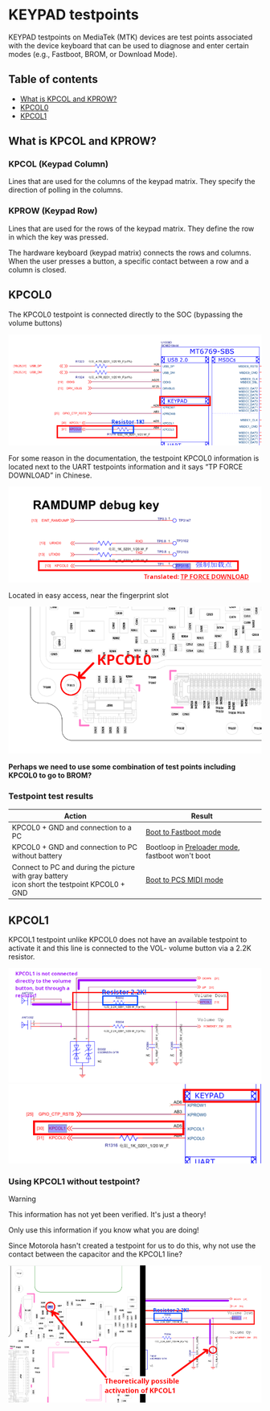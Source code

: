 # KEYPAD testpoints
KEYPAD testpoints on MediaTek (MTK) devices are test points associated with the device keyboard that can be used to diagnose and enter certain modes (e.g., Fastboot, BROM, or Download Mode).

## Table of contents

- [What is KPCOL and KPROW?](#what-is-kpcol-and-kprow)
- [KPCOL0](#kpcol0)
- [KPCOL1](#kpcol1)

## What is KPCOL and KPROW?

### KPCOL (Keypad Column)
Lines that are used for the columns of the keypad matrix. They specify the direction of polling in the columns.
### KPROW (Keypad Row)
Lines that are used for the rows of the keypad matrix. They define the row in which the key was pressed.

The hardware keyboard (keypad matrix) connects the rows and columns. When the user presses a button, a specific contact between a row and a column is closed.

## KPCOL0
The KPCOL0 testpoint is connected directly to the SOC (bypassing the volume buttons)

![image3.PNG](../files/assets/schematic/kpcol0/image3.PNG)

For some reason in the documentation, the testpoint KPCOL0 information is located next to the UART testpoints information and it says “TP FORCE DOWNLOAD” in Chinese.

![image2.PNG](../files/assets/schematic/kpcol0/image2.PNG)

Located in easy access, near the fingerprint slot

![image1.PNG](../files/assets/schematic/kpcol0/image1.PNG)

**Perhaps we need to use some combination of test points including KPCOL0 to go to BROM?**

### Testpoint test results
| Action                                                                                            | Result                                                                   |
|---------------------------------------------------------------------------------------------------|--------------------------------------------------------------------------|
| KPCOL0 + GND and connection to a PC                                                               | [Boot to Fastboot mode](../modes/fastboot.md)                            |
| KPCOL0 + GND and connection to PC without battery                                                 | Bootloop in [Preloader mode](../modes/preloader.md), fastboot won't boot |
| Connect to PC and during the picture with gray battery<br/> icon short the testpoint KPCOL0 + GND | [Boot to PCS MIDI mode](../modes/pcs.md)                                 |

## KPCOL1
KPCOL1 testpoint unlike KPCOL0 does not have an available testpoint to activate it and this line is connected to the VOL- volume button via a 2.2K resistor.

![image1.PNG](../files/assets/schematic/kpcol1/image1.PNG)
![image2.PNG](../files/assets/schematic/kpcol1/image2.PNG)

### Using KPCOL1 without testpoint?
> [!WARNING]
> This information has not yet been verified. It's just a theory!
>
> Only use this information if you know what you are doing!

Since Motorola hasn't created a testpoint for us to do this, why not use the contact between the capacitor and the KPCOL1 line?

![image3.PNG](../files/assets/schematic/kpcol1/image3.PNG)
